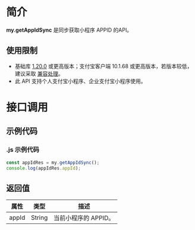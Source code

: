 
# 简介
**my.getAppIdSync** 是同步获取小程序 APPID 的API。

## 使用限制

- 基础库 [1.20.0](https://opendocs.alipay.com/mini/framework/lib) 或更高版本；支付宝客户端 10.1.68 或更高版本，若版本较低，建议采取 [兼容处理](/mini/framework/compatibility)。
- 此 API 支持个人支付宝小程序、企业支付宝小程序使用。

# 接口调用

## 示例代码

### .js 示例代码
```javascript
const appIdRes = my.getAppIdSync();
console.log(appIdRes.appId);
```

## 返回值
| **属性** | **类型** | **描述** |
| --- | --- | --- |
| appId | String | 当前小程序的 APPID。 |



